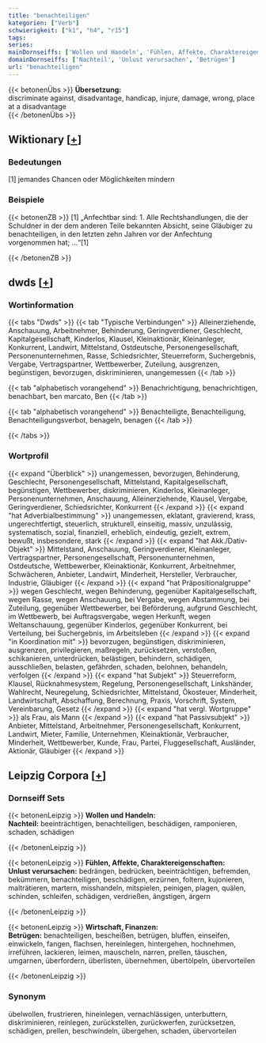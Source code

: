 ```yaml
---
title: "benachteiligen"
kategorien: ["Verb"]
schwierigkeit: ["k1", "h4", "r15"]
tags:
series:
mainDornseiffs: ['Wollen und Handeln', 'Fühlen, Affekte, Charaktereigenschaften', 'Wirtschaft, Finanzen']
domainDornseiffs: ['Nachteil', 'Unlust verursachen', 'Betrügen']
url: "benachteiligen"
---
```


{{< betonenÜbs >}}
**Übersetzung:**  
discriminate against, disadvantage, handicap, injure, damage, wrong, place  at a disadvantage  
{{< /betonenÜbs >}}

## Wiktionary [[+](https://de.wiktionary.org/wiki/benachteiligen)]

### Bedeutungen
[1] jemandes Chancen oder Möglichkeiten mindern  

### Beispiele
{{< betonenZB >}}
[1] „Anfechtbar sind: 1. Alle Rechtshandlungen, die der Schuldner in der dem anderen Teile bekannten Absicht, seine Gläubiger zu benachteiligen, in den letzten zehn Jahren vor der Anfechtung vorgenommen hat; …“[1]  

{{< /betonenZB >}}


## dwds [[+](https://www.dwds.de/wb/benachteiligen)]

### Wortinformation
{{< tabs "Dwds" >}}
{{< tab "Typische Verbindungen" >}}
Alleinerziehende, Anschauung, Arbeitnehmer, Behinderung, Geringverdiener, Geschlecht, Kapitalgesellschaft, Kinderlos, Klausel, Kleinaktionär, Kleinanleger, Konkurrent, Landwirt, Mittelstand, Ostdeutsche, Personengesellschaft, Personenunternehmen, Rasse, Schiedsrichter, Steuerreform, Suchergebnis, Vergabe, Vertragspartner, Wettbewerber, Zuteilung, ausgrenzen, begünstigen, bevorzugen, diskriminieren, unangemessen
{{< /tab >}}

{{< tab "alphabetisch vorangehend" >}}
Benachrichtigung, benachrichtigen, benachbart, ben marcato, Ben
{{< /tab >}}

{{< tab "alphabetisch vorangehend" >}}
Benachteiligte, Benachteiligung, Benachteiligungsverbot, benageln, benagen
{{< /tab >}}

{{< /tabs >}}

### Wortprofil
{{< expand "Überblick" >}} unangemessen, bevorzugen, Behinderung, Geschlecht, Personengesellschaft, Mittelstand, Kapitalgesellschaft, begünstigen, Wettbewerber, diskriminieren, Kinderlos, Kleinanleger, Personenunternehmen, Anschauung, Alleinerziehende, Klausel, Vergabe, Geringverdiener, Schiedsrichter, Konkurrent {{< /expand >}}
{{< expand "hat Adverbialbestimmung" >}} unangemessen, eklatant, gravierend, krass, ungerechtfertigt, steuerlich, strukturell, einseitig, massiv, unzulässig, systematisch, sozial, finanziell, erheblich, eindeutig, gezielt, extrem, bewußt, insbesondere, stark {{< /expand >}}
{{< expand "hat Akk./Dativ-Objekt" >}} Mittelstand, Anschauung, Geringverdiener, Kleinanleger, Vertragspartner, Personengesellschaft, Personenunternehmen, Ostdeutsche, Wettbewerber, Kleinaktionär, Konkurrent, Arbeitnehmer, Schwächeren, Anbieter, Landwirt, Minderheit, Hersteller, Verbraucher, Industrie, Gläubiger {{< /expand >}}
{{< expand "hat Präpositionalgruppe" >}} wegen Geschlecht, wegen Behinderung, gegenüber Kapitalgesellschaft, wegen Rasse, wegen Anschauung, bei Vergabe, wegen Abstammung, bei Zuteilung, gegenüber Wettbewerber, bei Beförderung, aufgrund Geschlecht, im Wettbewerb, bei Auftragsvergabe, wegen Herkunft, wegen Weltanschauung, gegenüber Kinderlos, gegenüber Konkurrent, bei Verteilung, bei Suchergebnis, im Arbeitsleben {{< /expand >}}
{{< expand "in Koordination mit" >}} bevorzugen, begünstigen, diskriminieren, ausgrenzen, privilegieren, maßregeln, zurücksetzen, verstoßen, schikanieren, unterdrücken, belästigen, behindern, schädigen, ausschließen, belasten, gefährden, schaden, belohnen, behandeln, verfolgen {{< /expand >}}
{{< expand "hat Subjekt" >}} Steuerreform, Klausel, Rücknahmesystem, Regelung, Personengesellschaft, Linkshänder, Wahlrecht, Neuregelung, Schiedsrichter, Mittelstand, Ökosteuer, Minderheit, Landwirtschaft, Abschaffung, Berechnung, Praxis, Vorschrift, System, Vereinbarung, Gesetz {{< /expand >}}
{{< expand "hat vergl. Wortgruppe" >}} als Frau, als Mann {{< /expand >}}
{{< expand "hat Passivsubjekt" >}} Anbieter, Mittelstand, Arbeitnehmer, Personengesellschaft, Konkurrent, Landwirt, Mieter, Familie, Unternehmen, Kleinaktionär, Verbraucher, Minderheit, Wettbewerber, Kunde, Frau, Partei, Fluggesellschaft, Ausländer, Aktionär, Gläubiger {{< /expand >}}

## Leipzig Corpora [[+](https://corpora.uni-leipzig.de/en/res?word=benachteiligen&corpusId=deu_newscrawl-public_2018)]

### Dornseiff Sets
{{< betonenLeipzig >}}
**Wollen und Handeln:**  
**Nachteil:** beeinträchtigen, benachteiligen, beschädigen, ramponieren, schaden, schädigen  

{{< /betonenLeipzig >}}


{{< betonenLeipzig >}}
**Fühlen, Affekte, Charaktereigenschaften:**  
**Unlust verursachen:** bedrängen, bedrücken, beeinträchtigen, befremden, bekümmern, benachteiligen, beschädigen, erzürnen, foltern, kujonieren, malträtieren, martern, misshandeln, mitspielen, peinigen, plagen, quälen, schinden, schleifen, schädigen, verdrießen, ängstigen, ärgern  

{{< /betonenLeipzig >}}


{{< betonenLeipzig >}}
**Wirtschaft, Finanzen:**  
**Betrügen:** benachteiligen, bescheißen, betrügen, bluffen, einseifen, einwickeln, fangen, flachsen, hereinlegen, hintergehen, hochnehmen, irreführen, lackieren, leimen, mauscheln, narren, prellen, täuschen, umgarnen, überfordern, überlisten, übernehmen, übertölpeln, übervorteilen  

{{< /betonenLeipzig >}}

### Synonym
übelwollen, frustrieren, hineinlegen, vernachlässigen, unterbuttern, diskriminieren, reinlegen, zurückstellen, zurückwerfen, zurücksetzen, schädigen, prellen, beschwindeln, übergehen, schaden, übervorteilen

